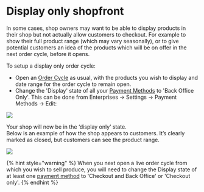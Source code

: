 # Display only shopfront

In some cases, shop owners may want to be able to display products in their shop but not actually allow customers to checkout. For example to show their full product range \(which may vary seasonally\), or to give potential customers an idea of the products which will be on offer in the next order cycle, before it opens.

To setup a display only order cycle:

* Open an [Order Cycle](order-cycle/order-cycles-for-hubs.md) as usual, with the products you wish to display and date range for the order cycle to remain open.
* Change the 'Display' state of all your [Payment Methods](payment-methods.md) to 'Back Office Only'.  This can be done from Enterprises -&gt; Settings -&gt; Payment Methods -&gt; Edit:

![](../../.gitbook/assets/displayonlyback.jpg)

Your shop will now be in the ‘display only’ state.   
Below is an example of how the shop appears to customers. It’s clearly marked as closed, but customers can see the product range.

![](../../.gitbook/assets/displayonly.jpg)

{% hint style="warning" %}
When you next open a live order cycle from which you wish to sell produce, you will need to change the Display state of at least one [payment method](payment-methods.md) to 'Checkout and Back Office' or 'Checkout only'.
{% endhint %}

